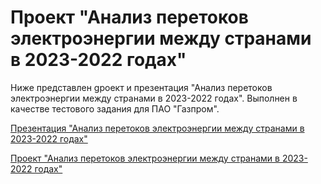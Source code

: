 # Проект "Анализ перетоков электроэнергии между странами в 2023-2022 годах"



Ниже представлен gроект и презентация "Анализ перетоков электроэнергии между странами в 2023-2022 годах". Выполнен в качестве тестового задания для ПАО "Газпром".


[Презентация "Анализ перетоков электроэнергии между странами в 2023-2022 годах"](https://github.com/aegorovspb/energy/tree/main/energy_png)

[Проект "Анализ перетоков электроэнергии между странами в 2023-2022 годах"](https://github.com/aegorovspb/energy/blob/main/energy_flow.ipynb)

